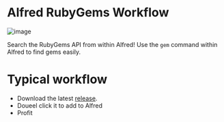 # Alfred RubyGems Workflow

![image](https://raw.github.com/liquid/alfred-workflow-rubygems/master/screen_shot.png)

Search the RubyGems API from within Alfred! Use the `gem` command within Alfred to find gems easily.

# Typical workflow

* Download the latest [release](http://github.com/liquid/alfred-workflow-rubygems/releases/download/0.0.1/alfred-rubygems-workflow.alfredworkflow).
* Doueel click it to add to Alfred
* Profit
